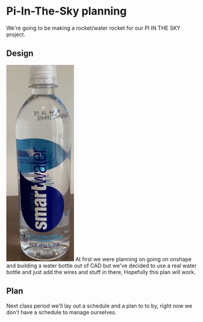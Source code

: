 # Pi-In-The-Sky planning

We're going to be making a rocket/water rocket for our PI IN THE SKY project.
## Design 

![smartwater](images/smartwater.png)
At first we were planning on going on onshape and building a water bottle out of CAD but we've decided to use a real water bottle and just add the wires and stuff in there, Hopefully this plan will work.
## Plan
Next class period we'll lay out a schedule and a plan to to by, right now we don't have a schedule to manage ourselves.
